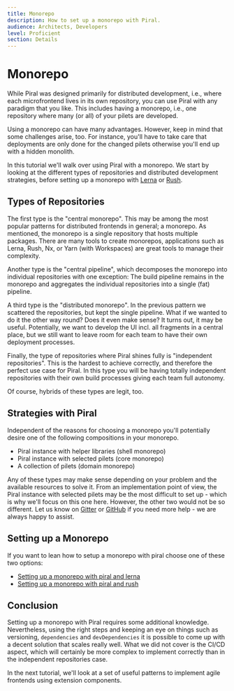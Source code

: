 ```yaml
---
title: Monorepo
description: How to set up a monorepo with Piral.
audience: Architects, Developers
level: Proficient
section: Details
---
```


# Monorepo

While Piral was designed primarily for distributed development, i.e., where each microfrontend lives in its own repository, you can use Piral with any paradigm that you like. This includes having a monorepo, i.e., one repository where many (or all) of your pilets are developed.

Using a monorepo can have many advantages. However, keep in mind that some challenges arise, too. For instance, you'll have to take care that deployments are only done for the changed pilets otherwise you'll end up with a hidden monolith.

In this tutorial we'll walk over using Piral with a monorepo. We start by looking at the different types of repositories and distributed development strategies, before setting up a monorepo with [Lerna](https://lerna.js.org) or [Rush](https://rushjs.io/).

## Types of Repositories

The first type is the "central monorepo". This may be among the most popular patterns for distributed frontends in general; a monorepo. As mentioned, the monorepo is a single repository that hosts multiple packages. There are many tools to create monorepos, applications such as Lerna, Rush, Nx, or Yarn (with Workspaces) are great tools to manage their complexity.

Another type is the "central pipeline", which decomposes the monorepo into individual repositories with one exception: The build pipeline remains in the monorepo and aggregates the individual repositories into a single (fat) pipeline.

A third type is the "distributed monorepo". In the previous pattern we scattered the repositories, but kept the single pipeline. What if we wanted to do it the other way round? Does it even make sense? It turns out, it may be useful. Potentially, we want to develop the UI incl. all fragments in a central place, but we still want to leave room for each team to have their own deployment processes.

Finally, the type of repositories where Piral shines fully is "independent repositories". This is the hardest to achieve correctly, and therefore the perfect use case for Piral. In this type you will be having totally independent repositories with their own build processes giving each team full autonomy.

Of course, hybrids of these types are legit, too.

## Strategies with Piral

Independent of the reasons for choosing a monorepo you'll potentially desire one of the following compositions in your monorepo.

- Piral instance with helper libraries (shell monorepo)
- Piral instance with selected pilets (core monorepo)
- A collection of pilets (domain monorepo)

Any of these types may make sense depending on your problem and the available resources to solve it. From an implementation point of view, the Piral instance with selected pilets may be the most difficult to set up - which is why we'll focus on this one here. However, the other two would not be so different. Let us know on [Gitter](https://gitter.im/piral-io/community) or [GitHub](https://github.com/smapiot/piral) if you need more help - we are always happy to assist.

## Setting up a Monorepo
If you want to lean how to setup a monorepo with piral choose one of these two options:
- [Setting up a monorepo with piral and lerna](./23.1-monorepo-lerna.md)
- [Setting up a monorepo with piral and rush](./23.2-monorepo-rush.md)

## Conclusion

Setting up a monorepo with Piral requires some additional knowledge. Nevertheless, using the right steps and keeping an eye on things such as versioning, `dependencies` and `devDependencies` it is possible to come up with a decent solution that scales really well. What we did not cover is the CI/CD aspect, which will certainly be more complex to implement correctly than in the independent repositories case.

In the next tutorial, we'll look at a set of useful patterns to implement agile frontends using extension components.
